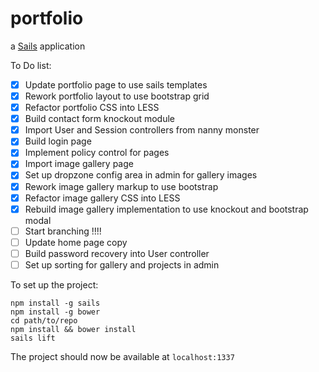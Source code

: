 # portfolio

a [Sails](http://sailsjs.org) application

To Do list:

- [x] Update portfolio page to use sails templates
- [x] Rework portfolio layout to use bootstrap grid
- [x] Refactor portfolio CSS into LESS
- [x] Build contact form knockout module
- [x] Import User and Session controllers from nanny monster
- [x] Build login page
- [x] Implement policy control for pages
- [x] Import image gallery page
- [x] Set up dropzone config area in admin for gallery images
- [x] Rework image gallery markup to use bootstrap
- [x] Refactor image gallery CSS into LESS
- [x] Rebuild image gallery implementation to use knockout and bootstrap modal
- [ ] Start branching !!!!
- [ ] Update home page copy
- [ ] Build password recovery into User controller
- [ ] Set up sorting for gallery and projects in admin

To set up the project:

	npm install -g sails
	npm install -g bower
	cd path/to/repo
	npm install && bower install
	sails lift

The project should now be available at `localhost:1337`
